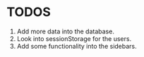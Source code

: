 # TODOS
1. Add more data into the database.
2. Look into sessionStorage for the users.
3. Add some functionality into the sidebars.
